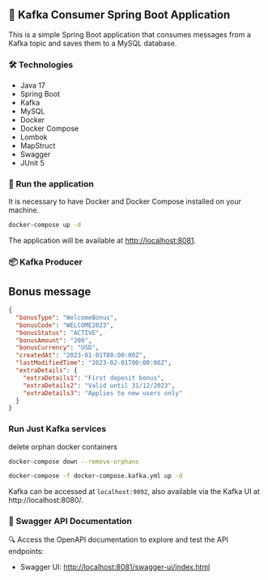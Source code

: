 ## 🚀 Kafka Consumer Spring Boot Application

This is a simple Spring Boot application that consumes messages from a Kafka topic and saves them to a MySQL database.

### 🛠️ Technologies

- Java 17
- Spring Boot
- Kafka
- MySQL
- Docker
- Docker Compose
- Lombok
- MapStruct
- Swagger
- JUnit 5

### 🚀 Run the application

It is necessary to have Docker and Docker Compose installed on your machine.

```bash
docker-compose up -d
```

The application will be available at [http://localhost:8081](http://localhost:8081).

### 📦 Kafka Producer

## Bonus message

```json
{
  "bonusType": "WelcomeBonus",
  "bonusCode": "WELCOME2023",
  "bonusStatus": "ACTIVE",
  "bonusAmount": "200",
  "bonusCurrency": "USD",
  "createdAt": "2023-01-01T00:00:00Z",
  "lastModifiedTime": "2023-02-01T00:00:00Z",
  "extraDetails": {
    "extraDetails1": "First deposit bonus",
    "extraDetails2": "Valid until 31/12/2023",
    "extraDetails3": "Applies to new users only"
  }
}
```

### Run Just Kafka services
delete orphan docker containers
```Bash
docker-compose down --remove-orphans
```


```bash
docker-compose -f docker-compose.kafka.yml up -d
```

Kafka can be accessed at `localhost:9092`, also available via the Kafka UI at http://localhost:8080/.

### 📖 Swagger API Documentation

🔍 Access the OpenAPI documentation to explore and test the API endpoints:

- Swagger UI: [http://localhost:8081/swagger-ui/index.html](http://localhost:8081/swagger-ui/index.html)
